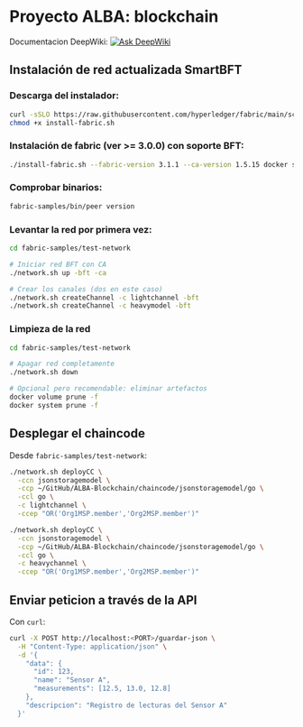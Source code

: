 # Proyecto ALBA: blockchain

Documentacion DeepWiki: [![Ask DeepWiki](https://deepwiki.com/badge.svg)](https://deepwiki.com/GSYAtools/ALBA-Blockchain)

## Instalación de red actualizada SmartBFT

### Descarga del instalador:

```bash
curl -sSLO https://raw.githubusercontent.com/hyperledger/fabric/main/scripts/install-fabric.sh
chmod +x install-fabric.sh
```

### Instalación de fabric (ver >= 3.0.0) con soporte BFT:

```bash
./install-fabric.sh --fabric-version 3.1.1 --ca-version 1.5.15 docker samples binary
```

### Comprobar binarios:

```bash
fabric-samples/bin/peer version
```

### Levantar la red por primera vez:

```bash
cd fabric-samples/test-network

# Iniciar red BFT con CA
./network.sh up -bft -ca

# Crear los canales (dos en este caso)
./network.sh createChannel -c lightchannel -bft
./network.sh createChannel -c heavymodel -bft
```

### Limpieza de la red

```bash
cd fabric-samples/test-network

# Apagar red completamente
./network.sh down

# Opcional pero recomendable: eliminar artefactos
docker volume prune -f
docker system prune -f
```

## Desplegar el chaincode

Desde `fabric-samples/test-network`:
```bash
./network.sh deployCC \
  -ccn jsonstoragemodel \
  -ccp ~/GitHub/ALBA-Blockchain/chaincode/jsonstoragemodel/go \
  -ccl go \
  -c lightchannel \
  -ccep "OR('Org1MSP.member','Org2MSP.member')"

./network.sh deployCC \
  -ccn jsonstoragemodel \
  -ccp ~/GitHub/ALBA-Blockchain/chaincode/jsonstoragemodel/go \
  -ccl go \
  -c heavychannel \
  -ccep "OR('Org1MSP.member','Org2MSP.member')"
```

## Enviar peticion a través de la API

Con `curl`:
```bash
curl -X POST http://localhost:<PORT>/guardar-json \
  -H "Content-Type: application/json" \
  -d '{
    "data": {
      "id": 123,
      "name": "Sensor A",
      "measurements": [12.5, 13.0, 12.8]
    },
    "descripcion": "Registro de lecturas del Sensor A"
  }'
```
